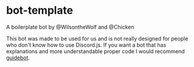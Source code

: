 # bot-template
A boilerplate bot by @WilsontheWolf and @Chicken

This bot was made to be used for us and is not really designed for people who don't know 
how to use Discord.js. If you want a bot that has explanations and more understandable 
proper code I would recommend [guidebot](https://github.com/anidiotsguide/guidebot).